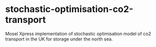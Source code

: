 # stochastic-optimisation-co2-transport
Mosel Xpress implementation of stochastic optimisation model of co2 transport in the UK for storage under the north sea.
